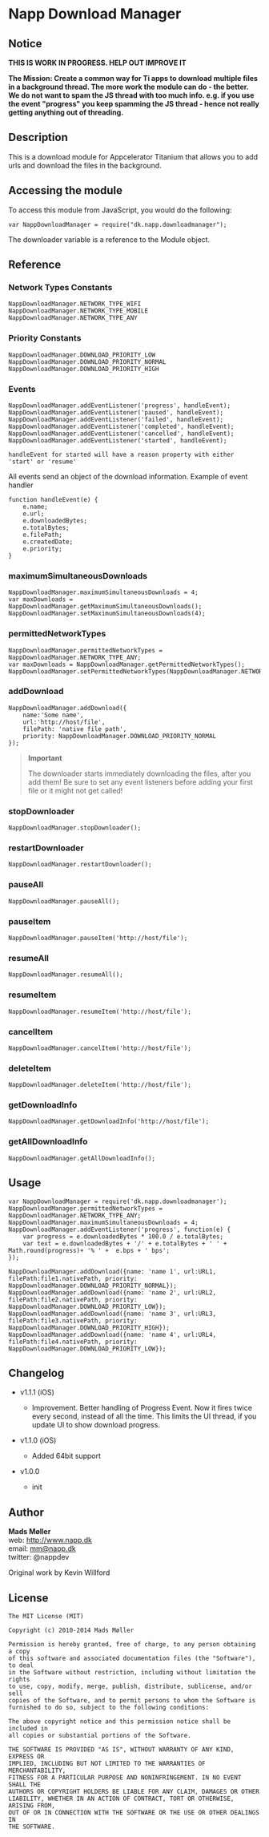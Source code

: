 # Napp Download Manager

## Notice

**THIS IS WORK IN PROGRESS. HELP OUT IMPROVE IT**

**The Mission: Create a common way for Ti apps to download multiple files in a background thread. The more work the module can do - the better. We do not want to spam the JS thread with too much info. e.g. if you use the event "progress" you keep spamming the JS thread - hence not really getting anything out of threading.**


## Description

This is a download module for Appcelerator Titanium that allows you to add urls and download the files in the background.

## Accessing the module

To access this module from JavaScript, you would do the following:

	var NappDownloadManager = require("dk.napp.downloadmanager");

The downloader variable is a reference to the Module object.	

## Reference

### Network Types Constants

	NappDownloadManager.NETWORK_TYPE_WIFI
	NappDownloadManager.NETWORK_TYPE_MOBILE
	NappDownloadManager.NETWORK_TYPE_ANY

### Priority Constants

	NappDownloadManager.DOWNLOAD_PRIORITY_LOW
	NappDownloadManager.DOWNLOAD_PRIORITY_NORMAL
	NappDownloadManager.DOWNLOAD_PRIORITY_HIGH

### Events

	NappDownloadManager.addEventListener('progress', handleEvent);
	NappDownloadManager.addEventListener('paused', handleEvent);
	NappDownloadManager.addEventListener('failed', handleEvent);
	NappDownloadManager.addEventListener('completed', handleEvent);
	NappDownloadManager.addEventListener('cancelled', handleEvent);	
	NappDownloadManager.addEventListener('started', handleEvent);

	handleEvent for started will have a reason property with either 'start' or 'resume'
	
All events send an object of the download information.  Example of event handler
	
	function handleEvent(e) {
		e.name;
		e.url;
		e.downloadedBytes;
		e.totalBytes;
		e.filePath;
		e.createdDate;
		e.priority;
	}

### maximumSimultaneousDownloads

	NappDownloadManager.maximumSimultaneousDownloads = 4;
	var maxDownloads = NappDownloadManager.getMaximumSimultaneousDownloads();
	NappDownloadManager.setMaximumSimultaneousDownloads(4);
	
### permittedNetworkTypes

	NappDownloadManager.permittedNetworkTypes = NappDownloadManager.NETWORK_TYPE_ANY;
	var maxDownloads = NappDownloadManager.getPermittedNetworkTypes();
	NappDownloadManager.setPermittedNetworkTypes(NappDownloadManager.NETWORK_TYPE_WIFI);

### addDownload

	NappDownloadManager.addDownload({
		name:'Some name',
		url:'http://host/file',
		filePath: 'native file path',
		priority: NappDownloadManager.DOWNLOAD_PRIORITY_NORMAL
	});
	
> **Important**
> 
> The downloader starts immediately downloading the files, after you add them! Be sure to set any event listeners before adding your first file or it might not get called!



	
	
### stopDownloader

	NappDownloadManager.stopDownloader();

### restartDownloader

	NappDownloadManager.restartDownloader();
	
### pauseAll

	NappDownloadManager.pauseAll();

### pauseItem

	NappDownloadManager.pauseItem('http://host/file');

### resumeAll

	NappDownloadManager.resumeAll();

### resumeItem

	NappDownloadManager.resumeItem('http://host/file');

### cancelItem

	NappDownloadManager.cancelItem('http://host/file');

### deleteItem

	NappDownloadManager.deleteItem('http://host/file');

### getDownloadInfo

	NappDownloadManager.getDownloadInfo('http://host/file');
	
### getAllDownloadInfo

	NappDownloadManager.getAllDownloadInfo();


## Usage

	var NappDownloadManager = require('dk.napp.downloadmanager');
	NappDownloadManager.permittedNetworkTypes = NappDownloadManager.NETWORK_TYPE_ANY;
	NappDownloadManager.maximumSimultaneousDownloads = 4;
	NappDownloadManager.addEventListener('progress', function(e) {
	    var progress = e.downloadedBytes * 100.0 / e.totalBytes;
	    var text = e.downloadedBytes + '/' + e.totalBytes + ' ' + Math.round(progress)+ '% ' +  e.bps + ' bps';	
	});

	NappDownloadManager.addDownload({name: 'name 1', url:URL1, filePath:file1.nativePath, priority: NappDownloadManager.DOWNLOAD_PRIORITY_NORMAL});
    NappDownloadManager.addDownload({name: 'name 2', url:URL2, filePath:file2.nativePath, priority: NappDownloadManager.DOWNLOAD_PRIORITY_LOW});
    NappDownloadManager.addDownload({name: 'name 3', url:URL3, filePath:file3.nativePath, priority: NappDownloadManager.DOWNLOAD_PRIORITY_HIGH});
    NappDownloadManager.addDownload({name: 'name 4', url:URL4, filePath:file4.nativePath, priority: NappDownloadManager.DOWNLOAD_PRIORITY_LOW});


## Changelog


* v1.1.1 (iOS)
  * Improvement. Better handling of Progress Event. Now it fires twice every second, instead of all the time. This limits the UI thread, if you update UI to show download progress.
  

* v1.1.0 (iOS)
  * Added 64bit support
  

* v1.0.0
  * init


## Author

**Mads Møller**  
web: http://www.napp.dk  
email: mm@napp.dk  
twitter: @nappdev  

Original work by Kevin Willford

## License

    The MIT License (MIT)
    
    Copyright (c) 2010-2014 Mads Møller

    Permission is hereby granted, free of charge, to any person obtaining a copy
    of this software and associated documentation files (the "Software"), to deal
    in the Software without restriction, including without limitation the rights
    to use, copy, modify, merge, publish, distribute, sublicense, and/or sell
    copies of the Software, and to permit persons to whom the Software is
    furnished to do so, subject to the following conditions:

    The above copyright notice and this permission notice shall be included in
    all copies or substantial portions of the Software.

    THE SOFTWARE IS PROVIDED "AS IS", WITHOUT WARRANTY OF ANY KIND, EXPRESS OR
    IMPLIED, INCLUDING BUT NOT LIMITED TO THE WARRANTIES OF MERCHANTABILITY,
    FITNESS FOR A PARTICULAR PURPOSE AND NONINFRINGEMENT. IN NO EVENT SHALL THE
    AUTHORS OR COPYRIGHT HOLDERS BE LIABLE FOR ANY CLAIM, DAMAGES OR OTHER
    LIABILITY, WHETHER IN AN ACTION OF CONTRACT, TORT OR OTHERWISE, ARISING FROM,
    OUT OF OR IN CONNECTION WITH THE SOFTWARE OR THE USE OR OTHER DEALINGS IN
    THE SOFTWARE.
